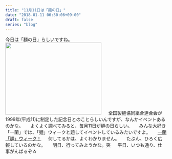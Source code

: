 ```yaml
---
title: "11月11日は「麺の日」"
date: "2018-01-11 06:30:06+09:00"
draft: false
series: "blog"
---
```

今日は「麺の日」らしいですね。
　
<img src="https://hiroshifujita.com/cms/wp-content/uploads/2018/01/91c582f67c0b55ee15a9ff9060f28919_m-min-300x225.jpg" alt="" width="300" height="225" class="alignnone size-medium wp-image-315" />
　
全国製麺協同組合連合会が1999年(平成11)に制定した記念日とのことらしいんですが、なんかイベントあるのかな。
　
よくよく調べてみると、毎月11日が麺の日らしい。
　
みんな大好き「一蘭」では、「麺」ウィークと題してイベントしているみたいですよ。
　
<a href="https://ichiran.com/event/2017/1111.html" rel="noopener noreferrer" target="_blank">一蘭「麺」ウィーク！</a>
　
何してるかは、よくわかりません。
　
たぶん、ひろく広報しているのかな。
　
明日、行ってみようかな。笑
　
平日、いつも通り、仕事がんばるぞ☆